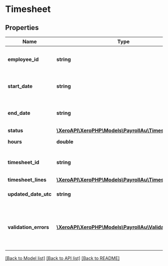 # Timesheet

## Properties
Name | Type | Description | Notes
------------ | ------------- | ------------- | -------------
**employee_id** | **string** | The Xero identifier for an employee | 
**start_date** | **string** | Period start date (YYYY-MM-DD) | 
**end_date** | **string** | Period end date (YYYY-MM-DD) | 
**status** | [**\XeroAPI\XeroPHP\Models\PayrollAu\TimesheetStatus**](TimesheetStatus.md) |  | [optional] 
**hours** | **double** | Timesheet total hours | [optional] 
**timesheet_id** | **string** | The Xero identifier for a Payroll Timesheet | [optional] 
**timesheet_lines** | [**\XeroAPI\XeroPHP\Models\PayrollAu\TimesheetLine[]**](TimesheetLine.md) |  | [optional] 
**updated_date_utc** | **string** | Last modified timestamp | [optional] 
**validation_errors** | [**\XeroAPI\XeroPHP\Models\PayrollAu\ValidationError[]**](ValidationError.md) | Displays array of validation error messages from the API | [optional] 

[[Back to Model list]](../README.md#documentation-for-models) [[Back to API list]](../README.md#documentation-for-api-endpoints) [[Back to README]](../README.md)


